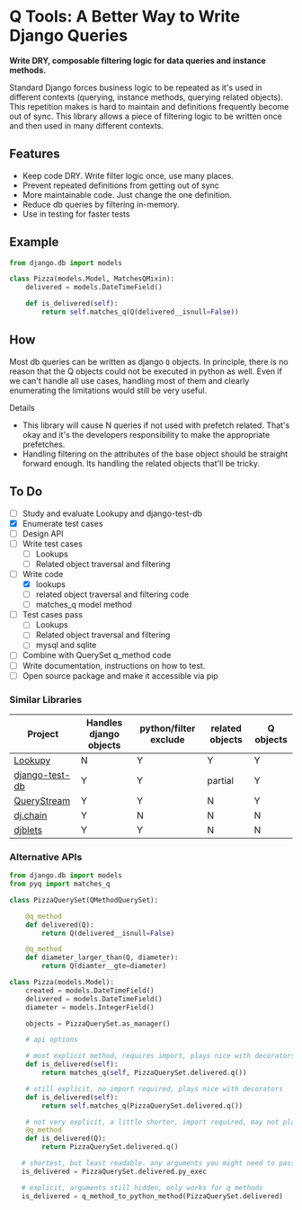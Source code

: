 # Q Tools: A Better Way to Write Django Queries

**Write DRY, composable filtering logic for data queries and instance methods.**

Standard Django forces business logic to be repeated as it's used in different contexts (querying, instance methods, querying related objects).  This repetition makes is hard to maintain and definitions frequently become out of sync.  This library allows a piece of filtering logic to be written once and then used in many different contexts.

## Features
 - Keep code DRY. Write filter logic once, use many places.
 - Prevent repeated definitions from getting out of sync
 - More maintainable code. Just change the one definition.
 - Reduce db queries by filtering in-memory.
 - Use in testing for faster tests

## Example
```python
from django.db import models

class Pizza(models.Model, MatchesQMixin):
    delivered = models.DateTimeField()

    def is_delivered(self):
        return self.matches_q(Q(delivered__isnull=False))

```

## How

Most db queries can be written as django `Q` objects. In principle, there is no reason that the Q objects could not be executed in python as well.  Even if we can't handle all use cases, handling most of them and clearly enumerating the limitations would still be very useful.

Details
  - This library will cause N queries if not used with prefetch related. That's okay and it's the developers responsibility to make the appropriate prefetches.
  - Handling filtering on the attributes of the base object should be straight forward enough. Its handling the related objects that'll be tricky.



## To Do

- [ ] Study and evaluate Lookupy and django-test-db
- [x] Enumerate test cases
- [ ] Design API
- [ ] Write test cases
  - [ ] Lookups
  - [ ] Related object traversal and filtering
- [ ] Write code
  - [x] lookups
  - [ ] related object traversal and filtering code
  - [ ] matches_q model method
- [ ] Test cases pass
  - [ ] Lookups
  - [ ] Related object traversal and filtering
  - [ ] mysql and sqlite
- [ ] Combine with QuerySet q_method code
- [ ] Write documentation, instructions on how to test.
- [ ] Open source package and make it accessible via pip

### Similar Libraries

Project | Handles django objects | python/filter exclude | related objects | Q objects
--- | --- | --- | --- | ---
[Lookupy](https://github.com/naiquevin/lookupy) | N | Y | Y | Y | custom
[django-test-db](https://github.com/mjtamlyn/django-test-db/blob/master/test_db.py) | Y | Y | partial | Y | Y
[QueryStream](https://github.com/pstiasny/querystream/blob/master/querystream.py) | Y | Y | N | Y | custom
[dj.chain](https://github.com/ambv/dj.chain/blob/master/src/dj/chain/__init__.py) | Y | N | N | N | N
[djblets](https://github.com/djblets/djblets/blob/master/djblets/db/query.py) | Y | Y | N | N | N


### Alternative APIs

```python
from django.db import models
from pyq import matches_q

class PizzaQuerySet(QMethodQuerySet):

    @q_method
    def delivered(Q):
        return Q(delivered__isnull=False)

    @q_method
    def diameter_larger_than(Q, diameter):
        return Q(diamter__gte=diameter)

class Pizza(models.Model):
    created = models.DateTimeField()
    delivered = models.DateTimeField()
    diameter = models.IntegerField()

    objects = PizzaQuerySet.as_manager()

    # api options

    # most explicit method, requires import, plays nice with decorators
    def is_delivered(self):
        return matches_q(self, PizzaQuerySet.delivered.q())

    # still explicit, no import required, plays nice with decorators
    def is_delivered(self):
        return self.matches_q(PizzaQuerySet.delivered.q())

    # not very explicit, a little shorter, import required, may not play nice with decorators
    @q_method
    def is_delivered(Q):
        return PizzaQuerySet.delivered.q()

   # shortest, but least readable. any arguments you might need to pass in are hidden, only works for q methods
   is_delivered = PizzaQuerySet.delivered.py_exec

   # explicit, arguments still hidden, only works for q methods
   is_delivered = q_method_to_python_method(PizzaQuerySet.delivered)

```
